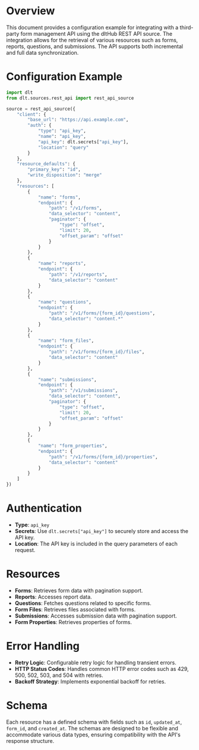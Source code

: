 # Overview

This document provides a configuration example for integrating with a third-party form management API using the dltHub REST API source. The integration allows for the retrieval of various resources such as forms, reports, questions, and submissions. The API supports both incremental and full data synchronization.

# Configuration Example

```python
import dlt
from dlt.sources.rest_api import rest_api_source

source = rest_api_source({
    "client": {
        "base_url": "https://api.example.com",
        "auth": {
            "type": "api_key",
            "name": "api_key",
            "api_key": dlt.secrets["api_key"],
            "location": "query"
        }
    },
    "resource_defaults": {
        "primary_key": "id",
        "write_disposition": "merge"
    },
    "resources": [
        {
            "name": "forms",
            "endpoint": {
                "path": "/v1/forms",
                "data_selector": "content",
                "paginator": {
                    "type": "offset",
                    "limit": 20,
                    "offset_param": "offset"
                }
            }
        },
        {
            "name": "reports",
            "endpoint": {
                "path": "/v1/reports",
                "data_selector": "content"
            }
        },
        {
            "name": "questions",
            "endpoint": {
                "path": "/v1/forms/{form_id}/questions",
                "data_selector": "content.*"
            }
        },
        {
            "name": "form_files",
            "endpoint": {
                "path": "/v1/forms/{form_id}/files",
                "data_selector": "content"
            }
        },
        {
            "name": "submissions",
            "endpoint": {
                "path": "/v1/submissions",
                "data_selector": "content",
                "paginator": {
                    "type": "offset",
                    "limit": 20,
                    "offset_param": "offset"
                }
            }
        },
        {
            "name": "form_properties",
            "endpoint": {
                "path": "/v1/forms/{form_id}/properties",
                "data_selector": "content"
            }
        }
    ]
})
```

# Authentication

- **Type**: `api_key`
- **Secrets**: Use `dlt.secrets["api_key"]` to securely store and access the API key.
- **Location**: The API key is included in the query parameters of each request.

# Resources

- **Forms**: Retrieves form data with pagination support.
- **Reports**: Accesses report data.
- **Questions**: Fetches questions related to specific forms.
- **Form Files**: Retrieves files associated with forms.
- **Submissions**: Accesses submission data with pagination support.
- **Form Properties**: Retrieves properties of forms.

# Error Handling

- **Retry Logic**: Configurable retry logic for handling transient errors.
- **HTTP Status Codes**: Handles common HTTP error codes such as 429, 500, 502, 503, and 504 with retries.
- **Backoff Strategy**: Implements exponential backoff for retries.

# Schema

Each resource has a defined schema with fields such as `id`, `updated_at`, `form_id`, and `created_at`. The schemas are designed to be flexible and accommodate various data types, ensuring compatibility with the API's response structure.